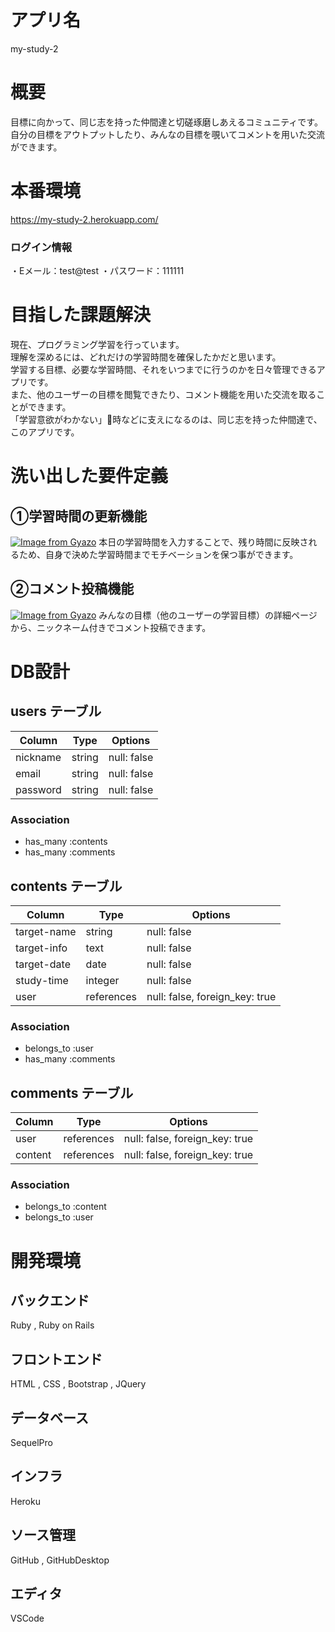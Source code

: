 # アプリ名
my-study-2

# 概要
目標に向かって、同じ志を持った仲間達と切磋琢磨しあえるコミュニティです。<br>
自分の目標をアウトプットしたり、みんなの目標を覗いてコメントを用いた交流ができます。

# 本番環境
https://my-study-2.herokuapp.com/

### ログイン情報
・Eメール：test@test
・パスワード：111111

# 目指した課題解決
現在、プログラミング学習を行っています。<br>
理解を深めるには、どれだけの学習時間を確保したかだと思います。<br>
学習する目標、必要な学習時間、それをいつまでに行うのかを日々管理できるアプリです。<br>
また、他のユーザーの目標を閲覧できたり、コメント機能を用いた交流を取ることができます。<br>
「学習意欲がわかない」時などに支えになるのは、同じ志を持った仲間達で、このアプリです。<br>

# 洗い出した要件定義
## ①学習時間の更新機能
[![Image from Gyazo](https://i.gyazo.com/f48fddc99a1a92162038a284517385a9.gif)](https://gyazo.com/f48fddc99a1a92162038a284517385a9)
本日の学習時間を入力することで、残り時間に反映されるため、自身で決めた学習時間までモチベーションを保つ事ができます。

## ②コメント投稿機能
[![Image from Gyazo](https://i.gyazo.com/05afc0b2f09f994987dafb0de7b9ba37.gif)](https://gyazo.com/05afc0b2f09f994987dafb0de7b9ba37)
みんなの目標（他のユーザーの学習目標）の詳細ページから、ニックネーム付きでコメント投稿できます。


# DB設計
## users テーブル
| Column   | Type   | Options     |
| -------- | ------ | ----------- |
| nickname | string | null: false |
| email    | string | null: false |
| password | string | null: false |

### Association

- has_many :contents
- has_many :comments

## contents テーブル

| Column      | Type       | Options     |
| ----------- | ---------- | ----------- |
| target-name | string     | null: false |
| target-info | text       | null: false |
| target-date | date       | null: false |
| study-time  | integer    | null: false |
| user        | references | null: false, foreign_key: true |

### Association

- belongs_to :user
- has_many :comments

## comments テーブル

| Column | Type       | Options                        |
| ------ | ---------- | ------------------------------ |
| user   | references | null: false, foreign_key: true |
| content| references | null: false, foreign_key: true |

### Association

- belongs_to :content
- belongs_to :user

# 開発環境

## バックエンド
Ruby , Ruby on Rails 

## フロントエンド
HTML , CSS , Bootstrap , JQuery 

## データベース
SequelPro

## インフラ
Heroku

## ソース管理
GitHub , GitHubDesktop

## エディタ
VSCode

